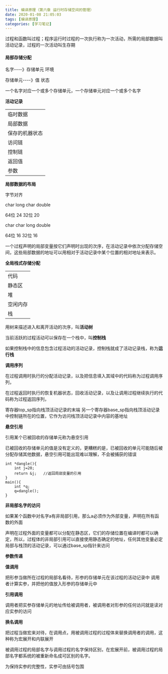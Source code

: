 ```yaml
---
title: 编译原理（第六章 运行时存储空间的管理）
date: 2020-01-08 21:05:03
tags: [编译原理]
categories: [学习笔记]
---
```


 过程和函数叫过程；程序运行时过程的一次执行称为一次活动，所需的局部数据叫活动记录，过程的一次活动叫生存期

<!--more-->

#### 局部存储分配

名字----》存储单元   环境

存储单元----》值    状态

一个名字对应一个或多个存储单元，一个存储单元对应一个或多个名字

**活动记录**

|                |
| -------------- |
| 临时数据       |
| 局部数据       |
| 保存的机器状态 |
| 访问链         |
| 控制链         |
| 返回值         |
| 参数           |

**局部数据的布局**

字节对齐

char
long
char
double

64位   24
32位   20



char
char
long
double

64位 16
32位 16

一个过程声明的局部变量按它们声明时出现的次序，在活动记录中依次分配存储空间，这些局部数据的地址可以用相对于活动记录中某个位置的相对地址来表示。


**全局栈式存储分配**


|          |
| -------- |
| 代码     |
| 静态区   |
| 堆       |
| 空闲内存 |
| 栈       |



用树来描述进入和离开活动的次序，叫**活动树**

当前活跃的过程活动可以保存在一个栈中，叫**控制栈**

如果控制栈中的信息包含过程活动的活动记录，控制栈就成了活动记录栈，称为**运行栈**


**调用序列**

在过程调用时执行的分配活动记录，以及把信息填入其域中的代码称为过程调用序列，

在过程返回时执行的恢复机器状态，回收活动记录，以及让调用过程继续执行的代码称为过程返回序列，


寄存器top_sp指向栈顶活动记录的末端
另一个寄存器base_sp指向栈顶活动记录中控制链所在的位置，它作为访问栈顶活动记录中内容的基地址

**悬空引用**

引用某个已被回收的存储单元称为悬空引用

已被回收的存储单元的值是没有定义的，更糟糕的是，已被回收的单元可能随后被分配存储其他数据，悬空引用可能出现难以理解，不会被捕获的错误


```
int *dangle(){
	int j=20;
	return &j;   //返回局部变量的引用
}
main(){
	int *q;
	q=dangle();
}
```

**非局部名字的访问**

如果某个函数中对名字a有非局部引用，那么a必须作为外部变量，声明在所有函数的外面

声明在过程外面的变量都可以分配在静态区，它们的存储位置在编译时都可以确定，所以，过程体的非局部引用可以直接使用静态确定的地址，任何其他变量必定局部与栈顶的活动记录，可以通过base_sp指针来访问


**参数传递**


**值调用**

把形参当做所在过程的局部名看待，形参的存储单元在该过程的活动记录中
调用者计算实参，并把他的值放入形参的存储单元中

**引用调用**

调用者把实参存储单元的地址传给被调用者，被调用者对形参的任何访问就是读对应实参的访问

**换名调用**

把过程当做宏来对待，在调用点，用被调用过程的过程体来替换调用者的调用，这种称为宏展开和内联展开

被调用过程的局部名字与调用过程的名字保持区别，在宏展开前，被调用过程的局部名字都系统的被重新命名成可区别的名字。

为保持实参的完整性，实参可由括号包围